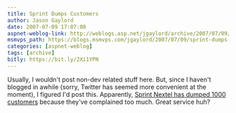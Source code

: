 ```yaml
---
title: Sprint Dumps Customers
author: Jason Gaylord
date: 2007-07-09 17:07:00
aspnet-weblog-link: http://weblogs.asp.net/jgaylord/archive/2007/07/09/sprint-dumps-customers.aspx
msmvps_path: https://blogs.msmvps.com/jgaylord/2007/07/09/sprint-dumps-customers/
categories: [aspnet-weblog]
tags: [archive]
bitly: https://bit.ly/2Xi1YPN
---
```


Usually, I wouldn't post non-dev related stuff here. But, since I haven't blogged in awhile (sorry, Twitter has seemed more convenient at the moment), I figured I'd post this. Apparently, [Sprint Nextel has dumped 1000 customers](http://gizmodo.com/gadgets/announcements/sprint-dumps-needy-customers-275374.php) because they've complained too much. Great service huh?